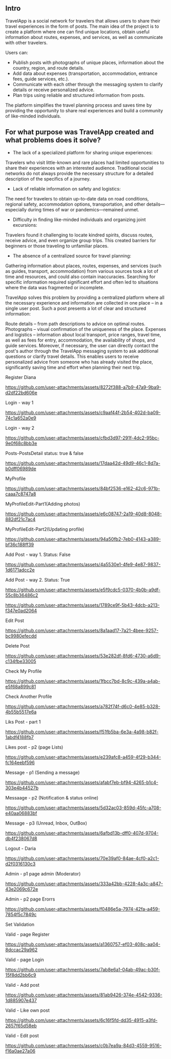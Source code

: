 ## Intro

TravelApp is a social network for travelers that allows users to share their travel experiences in the form of posts. The main idea of the project is to create a platform where one can find unique locations, obtain useful information about routes, expenses, and services, as well as communicate with other travelers.

Users can:

- Publish posts with photographs of unique places, information about the country, region, and route details.
- Add data about expenses (transportation, accommodation, entrance fees, guide services, etc.).
- Communicate with each other through the messaging system to clarify details or receive personalized advice.
- Plan trips using reliable and structured information from posts.

The platform simplifies the travel planning process and saves time by providing the opportunity to share real experiences and build a community of like-minded individuals.

## For what purpose was TravelApp created and what problems does it solve?

- The lack of a specialized platform for sharing unique experiences:

Travelers who visit little-known and rare places had limited opportunities to share their experiences with an interested audience. 
Traditional social networks do not always provide the necessary structure for a detailed description of the specifics of a journey.


- Lack of reliable information on safety and logistics:

The need for travelers to obtain up-to-date data on road conditions, regional safety, accommodation options, transportation,
and other details—especially during times of war or pandemics—remained unmet.

- Difficulty in finding like-minded individuals and organizing joint excursions:

Travelers found it challenging to locate kindred spirits, discuss routes, receive advice, and even organize group trips.
This created barriers for beginners or those traveling to unfamiliar places.

- The absence of a centralized source for travel planning:

Gathering information about places, routes, expenses, and services (such as guides, transport, accommodation) from various sources took a lot of time and resources, and could also contain inaccuracies. Searching for specific information required significant effort and often led to situations where the data was fragmented or incomplete.

TravelApp solves this problem by providing a centralized platform where all the necessary experience and information are collected in one place – in a single user post. Such a post presents a lot of clear and structured information:

Route details – from path descriptions to advice on optimal routes.
Photographs – visual confirmation of the uniqueness of the place.
Expenses and logistics – information about local transport, price ranges, travel time, as well as fees for entry, accommodation, the availability of shops, and guide services.
Moreover, if necessary, the user can directly contact the post's author through the TravelApp messaging system to ask additional questions or clarify travel details. This enables users to receive personalized advice from someone who has already visited the place, significantly saving time and effort when planning their next trip.

Register Diana

https://github.com/user-attachments/assets/8272f388-a7b9-47a9-9ba9-d2df22bd606e

Login - way 1

https://github.com/user-attachments/assets/c9aaf44f-2b54-402d-ba09-74c1a652a0e9

Login - way 2

https://github.com/user-attachments/assets/cfbd3d97-291f-4dc2-95bc-9e0f68c8bb3e

Posts-PostsDetail status: true & false

https://github.com/user-attachments/assets/17daa42d-49d9-46c1-8d7a-b0dff06989de

MyProfile

https://github.com/user-attachments/assets/84bf2536-e162-42c6-971b-caaa7c8747a8

MyProfileEdit-Part1(Adding photos)

https://github.com/user-attachments/assets/e6c08747-2a19-40d8-8048-882df21c7ac4

MyProfileEdit-Part2(Updating profile)

https://github.com/user-attachments/assets/94a50fb2-7eb0-4143-a389-bf36c188ff39

Add Post - way 1. Status: False

https://github.com/user-attachments/assets/4a5530e1-4fe9-4e87-9837-1d6171adcc2e

Add Post - way 2. Status: True

https://github.com/user-attachments/assets/e5f9cdc5-0370-4b0b-a9df-55c8b36486c2

https://github.com/user-attachments/assets/1789ce9f-5b43-4dcb-a213-f347e0ad2064

Edit Post

https://github.com/user-attachments/assets/8a1aad17-7a21-4bee-9257-bc9980efecdd

Delete Post

https://github.com/user-attachments/assets/53e282df-8fd6-4730-a6d9-c134fbe33005

Check My Profile

https://github.com/user-attachments/assets/1fbcc7bd-8c9c-439a-a4ab-e5f68a899c81

Check Another Profile

https://github.com/user-attachments/assets/a782f74f-d6c0-4e85-b328-4b55b5517e6a

Liks Post - part 1

https://github.com/user-attachments/assets/f51fb5ba-6e3a-4a98-b82f-1abdf4188fb7

Likes post - p2 (page Lists)

https://github.com/user-attachments/assets/e239afc8-a459-4f29-b344-fc164eebf596

Message - p1 (Sending a message)

https://github.com/user-attachments/assets/afabf7eb-bf94-4265-b1c4-303e4b44527b

Messaage - p2 (Notification & status online)

https://github.com/user-attachments/assets/5d32ac03-859d-45fc-a708-e40aa06883bf

Message - p3 (Unread, Inbox, OutBox)

https://github.com/user-attachments/assets/6afbd13b-dff0-407d-9704-db4f238067d8

Logout - Daria

https://github.com/user-attachments/assets/70e39af0-84ae-4cf0-a2c1-d2f0316130c3

Admin - p1 page admin (Moderator)

https://github.com/user-attachments/assets/333a42bb-4228-4a3c-a847-43e2069c672e

Admin - p2 page Erorrs

https://github.com/user-attachments/assets/f0486e5a-7974-42fa-a459-7854f5c7849c

Set Validation

Valid - page Register

https://github.com/user-attachments/assets/a1360757-ef03-408c-aa04-8dccac29a962

Valid - page Login

https://github.com/user-attachments/assets/7ab8e6a1-04ab-49ac-b30f-15f8dd2bb6c9

Valid - Add post

https://github.com/user-attachments/assets/81ab9426-374e-4542-9336-1d885907e437

Valid - Like own post

https://github.com/user-attachments/assets/6c16f5fd-dd35-4915-a3fd-2657f65d58eb

Valid - Edit post

https://github.com/user-attachments/assets/c0b7ea9a-84d3-4559-9516-f16a0ae27a06

